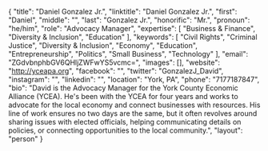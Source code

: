 {
  "title": "Daniel Gonzalez Jr.",
  "linktitle": "Daniel Gonzalez Jr.",
  "first": "Daniel",
  "middle": "",
  "last": "Gonzalez Jr.",
  "honorific": "Mr.",
  "pronoun": "he/him",
  "role": "Advocacy Manager",
  "expertise": [
    "Business & Finance",
    "Diversity & Inclusion",
    "Education"
  ],
  "keywords": [
    "Civil Rights",
    "Criminal Justice",
    "Diversity & Inclusion",
    "Economy",
    "Education",
    "Entrepreneurship",
    "Politics",
    "Small Business",
    "Technology"
  ],
  "email": "ZGdvbnphbGV6QHljZWFwYS5vcmc=",
  "images": [],
  "website": "http://yceapa.org",
  "facebook": "",
  "twitter": "GonzalezJ_David",
  "instagram": "",
  "linkedin": "",
  "location": "York, PA",
  "phone": "7177187847",
  "bio": "David is the Advocacy Manager for the York County Economic Alliance (YCEA). He's been with the YCEA for four years and works to advocate for the local economy and connect businesses with resources. His line of work ensures no two days are the same, but it often revolves around sharing issues with elected officials, helping communicating details on policies, or connecting opportunities to the local community.",
  "layout": "person"
}